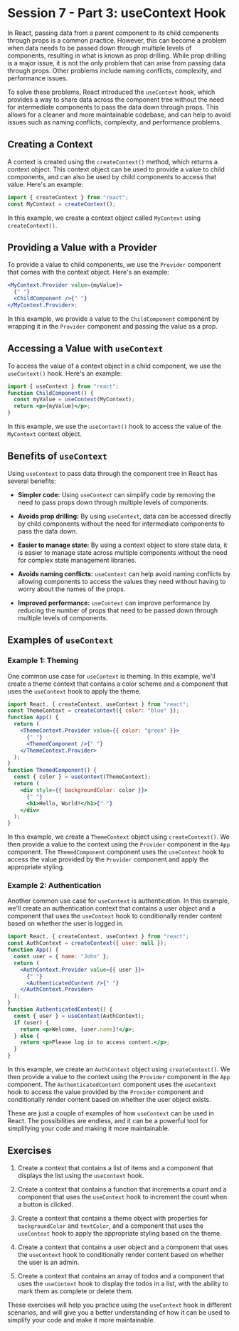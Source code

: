 # Session 7 - Part 3: useContext Hook

In React, passing data from a parent component to its child components through props is a common practice. However, this can become a problem when data needs to be passed down through multiple levels of components, resulting in what is known as prop drilling. While prop drilling is a major issue, it is not the only problem that can arise from passing data through props. Other problems include naming conflicts, complexity, and performance issues.

To solve these problems, React introduced the `useContext` hook, which provides a way to share data across the component tree without the need for intermediate components to pass the data down through props. This allows for a cleaner and more maintainable codebase, and can help to avoid issues such as naming conflicts, complexity, and performance problems.

## Creating a Context

A context is created using the `createContext()` method, which returns a context object. This context object can be used to provide a value to child components, and can also be used by child components to access that value. Here's an example:

```jsx
import { createContext } from "react";
const MyContext = createContext();
```

In this example, we create a context object called `MyContext` using `createContext()`.

## Providing a Value with a Provider

To provide a value to child components, we use the `Provider` component that comes with the context object. Here's an example:

```jsx
<MyContext.Provider value={myValue}>
  {" "}
  <ChildComponent />{" "}
</MyContext.Provider>;
```

In this example, we provide a value to the `ChildComponent` component by wrapping it in the `Provider` component and passing the value as a prop.

## Accessing a Value with `useContext`

To access the value of a context object in a child component, we use the `useContext()` hook. Here's an example:

```jsx
import { useContext } from "react";
function ChildComponent() {
  const myValue = useContext(MyContext);
  return <p>{myValue}</p>;
}
```

In this example, we use the `useContext()` hook to access the value of the `MyContext` context object.

## Benefits of `useContext`

Using `useContext` to pass data through the component tree in React has several benefits:

*   **Simpler code:** Using `useContext` can simplify code by removing the need to pass props down through multiple levels of components.
    
*   **Avoids prop drilling:** By using `useContext`, data can be accessed directly by child components without the need for intermediate components to pass the data down.
    
*   **Easier to manage state:** By using a context object to store state data, it is easier to manage state across multiple components without the need for complex state management libraries.
    
*   **Avoids naming conflicts:** `useContext` can help avoid naming conflicts by allowing components to access the values they need without having to worry about the names of the props.
    
*   **Improved performance:** `useContext` can improve performance by reducing the number of props that need to be passed down through multiple levels of components.

## Examples of `useContext`

### Example 1: Theming

One common use case for `useContext` is theming. In this example, we'll create a theme context that contains a color scheme and a component that uses the `useContext` hook to apply the theme.

```jsx
import React, { createContext, useContext } from "react";
const ThemeContext = createContext({ color: "blue" });
function App() {
  return (
    <ThemeContext.Provider value={{ color: "green" }}>
      {" "}
      <ThemedComponent />{" "}
    </ThemeContext.Provider>
  );
}
function ThemedComponent() {
  const { color } = useContext(ThemeContext);
  return (
    <div style={{ backgroundColor: color }}>
      {" "}
      <h1>Hello, World!</h1>{" "}
    </div>
  );
}
```

In this example, we create a `ThemeContext` object using `createContext()`. We then provide a value to the context using the `Provider` component in the `App` component. The `ThemedComponent` component uses the `useContext` hook to access the value provided by the `Provider` component and apply the appropriate styling.

### Example 2: Authentication

Another common use case for `useContext` is authentication. In this example, we'll create an authentication context that contains a user object and a component that uses the `useContext` hook to conditionally render content based on whether the user is logged in.

```jsx
import React, { createContext, useContext } from "react";
const AuthContext = createContext({ user: null });
function App() {
  const user = { name: "John" };
  return (
    <AuthContext.Provider value={{ user }}>
      {" "}
      <AuthenticatedContent />{" "}
    </AuthContext.Provider>
  );
}
function AuthenticatedContent() {
  const { user } = useContext(AuthContext);
  if (user) {
    return <p>Welcome, {user.name}!</p>;
  } else {
    return <p>Please log in to access content.</p>;
  }
}
```

In this example, we create an `AuthContext` object using `createContext()`. We then provide a value to the context using the `Provider` component in the `App` component. The `AuthenticatedContent` component uses the `useContext` hook to access the value provided by the `Provider` component and conditionally render content based on whether the user object exists.

These are just a couple of examples of how `useContext` can be used in React. The possibilities are endless, and it can be a powerful tool for simplifying your code and making it more maintainable.

## Exercises

1.  Create a context that contains a list of items and a component that displays the list using the `useContext` hook.
    
2.  Create a context that contains a function that increments a count and a component that uses the `useContext` hook to increment the count when a button is clicked.
    
3.  Create a context that contains a theme object with properties for `backgroundColor` and `textColor`, and a component that uses the `useContext` hook to apply the appropriate styling based on the theme.
    
4.  Create a context that contains a user object and a component that uses the `useContext` hook to conditionally render content based on whether the user is an admin.
    
5.  Create a context that contains an array of todos and a component that uses the `useContext` hook to display the todos in a list, with the ability to mark them as complete or delete them.
    

These exercises will help you practice using the `useContext` hook in different scenarios, and will give you a better understanding of how it can be used to simplify your code and make it more maintainable.